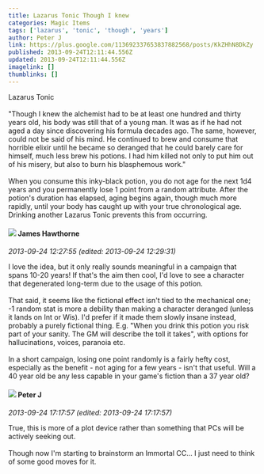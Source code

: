 ```yaml
---
title: Lazarus Tonic Though I knew
categories: Magic Items
tags: ['lazarus', 'tonic', 'though', 'years']
author: Peter J
link: https://plus.google.com/113692337653837882568/posts/KkZHhN8DkZy
published: 2013-09-24T12:11:44.556Z
updated: 2013-09-24T12:11:44.556Z
imagelink: []
thumblinks: []
---
```


Lazarus Tonic<br /><br />&quot;Though I knew the alchemist had to be at least one hundred and thirty years old, his body was still that of a young man. It was as if he had not aged a day since discovering his formula decades ago. The same, however, could not be said of his mind. He continued to brew and consume that horrible elixir until he became so deranged that he could barely care for himself, much less brew his potions. I had him killed not only to put him out of his misery, but also to burn his blasphemous work.&quot;<br /><br />When you consume this inky-black potion, you do not age for the next 1d4 years and you permanently lose 1 point from a random attribute. After the potion&#39;s duration has elapsed, aging begins again, though much more rapidly, until your body has caught up with your true chronological age. Drinking another Lazarus Tonic prevents this from occurring. 
<div id='comment z13ufzsx1rr2fd3fk23njdfqcxerin4kk'>
  <h4><img src='{{site.baseurl}}//images/avatars/105474339582381748699_photo.jpg'> James Hawthorne</h4>
      <p><cite>2013-09-24 12:27:55 (edited: 2013-09-24 12:29:31)</cite></p>
        <p>I love the idea, but it only really sounds meaningful in a campaign that spans 10-20 years! If that&#39;s the aim then cool, I&#39;d love to see a character that degenerated long-term due to the usage of this potion.<br /><br />That said, it seems like the fictional effect isn&#39;t tied to the mechanical one; -1 random stat is more a debility than making a character deranged (unless it lands on Int or Wis). I&#39;d prefer if it made them slowly insane instead, probably a purely fictional thing. E.g. &quot;When you drink this potion you risk part of your sanity. The GM will describe the toll it takes&quot;, with options for hallucinations, voices, paranoia etc.<br /><br />In a short campaign, losing one point randomly is a fairly hefty cost, especially as the benefit - not aging for a few years - isn&#39;t that useful. Will a 40 year old be any less capable in your game&#39;s fiction than a 37 year old?</p>
</div>
        

<div id='comment z13ufzsx1rr2fd3fk23njdfqcxerin4kk'>
  <h4><img src='{{site.baseurl}}//images/avatars/113692337653837882568_photo.jpg'> Peter J</h4>
      <p><cite>2013-09-24 17:17:57 (edited: 2013-09-24 17:17:57)</cite></p>
        <p>True, this is more of a plot device rather than something that PCs will be actively seeking out. <br /><br />Though now I&#39;m starting to brainstorm an Immortal CC... I just need to think of some good moves for it.</p>
</div>
        